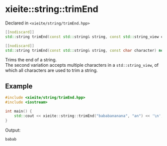 # xieite::string::trimEnd
Declared in `<xieite/string/trimEnd.hpp>`
```cpp
[[nodiscard]]
std::string trimEnd(const std::string& string, const std::string_view characters) noexcept;

[[nodiscard]]
std::string trimEnd(const std::string& string, const char character) noexcept;
```
Trims the end of a string.
<br/>
The second variation accepts multiple characters in a `std::string_view`, of which all characters are used to trim a string.
## Example
```cpp
#include <xieite/string/trimEnd.hpp>
#include <iostream>

int main() {
	std::cout << xieite::string::trimEnd("bababananana", "an") << '\n';
}
```
Output:
```
babab
```
